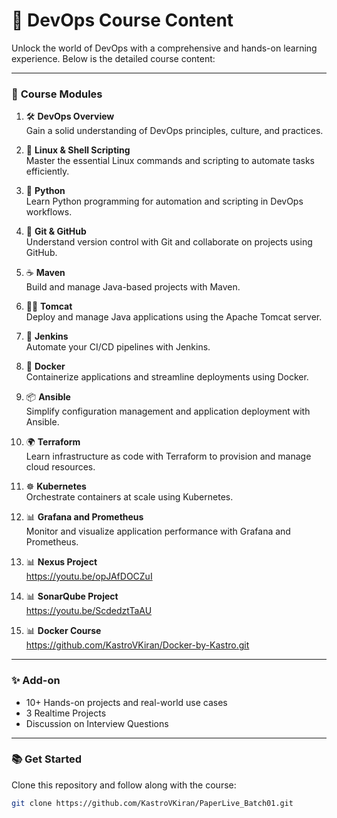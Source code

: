 # 🚀 DevOps Course Content

Unlock the world of DevOps with a comprehensive and hands-on learning experience. Below is the detailed course content:

---

### 📌 **Course Modules**

1. 🛠️ **DevOps Overview**  
   Gain a solid understanding of DevOps principles, culture, and practices.

2. 🐧 **Linux & Shell Scripting**  
   Master the essential Linux commands and scripting to automate tasks efficiently.

3. 🐍 **Python**  
   Learn Python programming for automation and scripting in DevOps workflows.

4. 🌱 **Git & GitHub**  
   Understand version control with Git and collaborate on projects using GitHub.

5. ☕ **Maven**  
   Build and manage Java-based projects with Maven.

6. 🐱‍🏍 **Tomcat**  
   Deploy and manage Java applications using the Apache Tomcat server.

7. 🤖 **Jenkins**  
   Automate your CI/CD pipelines with Jenkins.

8. 🐋 **Docker**  
   Containerize applications and streamline deployments using Docker.

9. 📦 **Ansible**  
   Simplify configuration management and application deployment with Ansible.

10. 🌍 **Terraform**  
    Learn infrastructure as code with Terraform to provision and manage cloud resources.

11. ☸️ **Kubernetes**  
    Orchestrate containers at scale using Kubernetes.

12. 📊 **Grafana and Prometheus**  
    Monitor and visualize application performance with Grafana and Prometheus.

13. 📊 **Nexus Project**  
      https://youtu.be/opJAfDOCZuI

14. 📊 **SonarQube Project**  
      https://youtu.be/ScdedztTaAU

15. 📊 **Docker Course**  
    https://github.com/KastroVKiran/Docker-by-Kastro.git
---

### ✨ **Add-on**
- 10+ Hands-on projects and real-world use cases  
- 3 Realtime Projects  
- Discussion on Interview Questions  

---

### 📚 **Get Started**
Clone this repository and follow along with the course:  
```bash
git clone https://github.com/KastroVKiran/PaperLive_Batch01.git


